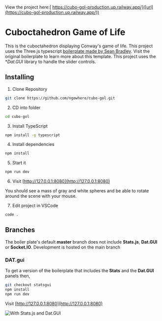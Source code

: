 View the project here:[ https://cubo-gol-production.up.railway.app/]([url](https://cubo-gol-production.up.railway.app/))

# Cuboctahedron Game of Life
This is the cuboctahedron displaying Conway's game of life. This project uses the Three.js typescript [boilerplate made by Sean Bradley](https://github.com/Sean-Bradley/Three.js-TypeScript-Boilerplate.git). Visit the original boilerplate to learn more about this template. This project uses the **Dat.GUI* library to handle the slider controls. 

## Installing

1. Clone Repository

```bash
git clone https://github.com/ngowhere/cubo-gol.git
```

2. CD into folder

```bash
cd cubo-gol
```

3. Install TypeScript

```bash
npm install -g typescript
```

4. Install dependencies

```bash
npm install
```

5. Start it

```bash
npm run dev
```

6. Visit [http://127.0.0.1:8080](http://127.0.0.1:8080)

You should see a mass of gray and white spheres and be able to rotate around the scene with your mouse.

7. Edit project in VSCode

```bash
code .
```

## Branches

The boiler plate's default **master** branch does not include **Stats.js**, **Dat.GUI** or **Socket.IO**. Development is hosted on the main branch

### DAT.gui

To get a version of the boilerplate that includes the **Stats** and the **Dat.GUI** panels then,

```bash
git checkout statsgui
npm install
npm run dev
```

Visit [http://127.0.0.1:8080](http://127.0.0.1:8080)

![With Stats.js and Dat.GUI](docs/with-stats-gui.jpg)

